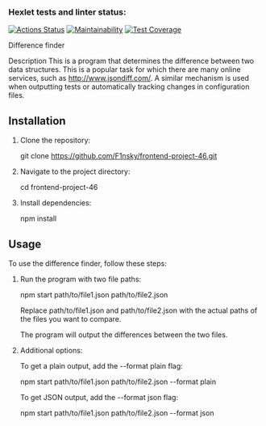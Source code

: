 ### Hexlet tests and linter status:
[![Actions Status](https://github.com/F1nsky/frontend-project-46/workflows/hexlet-check/badge.svg)](https://github.com/F1nsky/frontend-project-46/actions)
[![Maintainability](https://api.codeclimate.com/v1/badges/727434c725ea78375da8/maintainability)](https://codeclimate.com/github/F1nsky/frontend-project-46/maintainability)
[![Test Coverage](https://api.codeclimate.com/v1/badges/727434c725ea78375da8/test_coverage)](https://codeclimate.com/github/F1nsky/frontend-project-46/test_coverage)


Difference finder

Description
This is a program that determines the difference between two data structures. This is a popular task for which there are many online services, such as http://www.jsondiff.com/. A similar mechanism is used when outputting tests or automatically tracking changes in configuration files.

## Installation

1. Clone the repository:

   git clone https://github.com/F1nsky/frontend-project-46.git

2. Navigate to the project directory:

   cd frontend-project-46

3. Install dependencies:
   
   npm install


## Usage

To use the difference finder, follow these steps:

1. Run the program with two file paths:

   npm start path/to/file1.json path/to/file2.json

   Replace path/to/file1.json and path/to/file2.json with the actual paths of the files you want to compare.
   
   The program will output the differences between the two files.
   
2. Additional options:
   
   To get a plain output, add the --format plain flag:
   
   npm start path/to/file1.json path/to/file2.json --format plain
   
   To get JSON output, add the --format json flag:
   
   npm start path/to/file1.json path/to/file2.json --format json